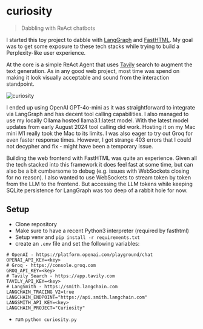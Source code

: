 # curiosity

> Dabbling with ReAct chatbots

I started this toy project to dabble with [LangGraph](https://langchain-ai.github.io/langgraph/) and [FastHTML](https://fastht.ml). My goal was to get some exposure to these tech stacks while trying to build a Perplexity-like user experience.

At the core is a simple ReAct Agent that uses [Tavily](https://tavily.com) search to augment the text generation. As in any good web project, most time was spend on making it look visually acceptable and sound from the interaction standpoint.

![curiosity](https://github.com/user-attachments/assets/d915466f-5f7a-414e-8c34-42ad79fa1b9c)

I ended up using OpenAI GPT-4o-mini as it was straightforward to integrate via LangGraph and has decent tool calling capabilities. I also managed to use my locally Ollama hosted llama3.1:latest model. With the latest model updates from early August 2024 tool calling did work. Hosting it on my Mac mini M1 really took the Mac to its limits. I was also eager to try out Groq for even faster response times. However, I got strange 403 errors that I could not decypher and fix - might have been a temporary issue.

Building the web frontend with FastHTML was quite an experience. Given all the tech stacked into this framework it does feel fast at some time, but can also be a bit cumbersome to debug (e.g. issues with WebSockets closing for no reason). I also wanted to use WebSockets to stream token by token from the LLM to the frontend. But accessing the LLM tokens while keeping SQLite persistence for LangGraph was too deep of a rabbit hole for now.

## Setup
- Clone repository
- Make sure to have a recent Python3 interpreter (required by fasthtml)
- Setup venv and `pip install -r requirements.txt`
- create an `.env` file and set the following variables:
```
# OpenAI - https://platform.openai.com/playground/chat
OPENAI_API_KEY=<key>
# Groq - https://console.groq.com
GROQ_API_KEY=<key>
# Tavily Search - https://app.tavily.com
TAVILY_API_KEY=<key>
# LangSmith - https://smith.langchain.com
LANGCHAIN_TRACING_V2=true
LANGCHAIN_ENDPOINT="https://api.smith.langchain.com"
LANGSMITH_API_KEY=<key>
LANGCHAIN_PROJECT="Curiosity"
```
- run `python curiosity.py`
